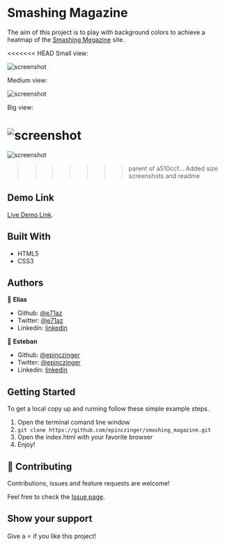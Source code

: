 # Smashing Magazine

 The aim of this project is to play with background colors to achieve a heatmap of the [Smashing Megazine](https://www.smashingmagazine.com/) site.

<<<<<<< HEAD
Small view:

![screenshot](./assets/sssmall.png)

Medium view:

![screenshot](./assets/ssmid.png)

Big view:

![screenshot](./assets/ssbig.png)
=======
![screenshot](./assets/screenshot.jpeg)
>>>>>>> parent of a510ccf... Added size screenshots and readme

## Demo Link

[Live Demo Link](https://raw.githack.com/epinczinger/smashing_magazine/design/index.html).

## Built With

- HTML5
- CSS3

## Authors

👤 **Elias**

- Github: [@e71az](https://github.com/e71az)
- Twitter: [@e71az](https://twitter.com/e71az)
- Linkedin: [linkedin](https://www.linkedin.com/in/elias-casta%C3%B1eda-17a771115/)

👤 **Esteban**

- Github: [@epinczinger](https://github.com/epinczinger)
- Twitter: [@epinczinger](https://twitter.com/epinczinger)
- Linkedin: [linkedin](https://www.linkedin.com/in/esteban-pinczinger-busai-ab49a254/?originalSubdomain=ar)

## Getting Started

To get a local copy up and running follow these simple example steps.

1. Open the terminal comand line window
2. `git clone https://github.com/epinczinger/smashing_magazine.git`
3. Open the index.html with your favorite browser
4. Enjoy!

## 🤝 Contributing

Contributions, issues and feature requests are welcome!

Feel free to check the [Issue page](https://github.com/epinczinger/smashing_magazine/issues).

## Show your support

Give a ⭐️ if you like this project!

